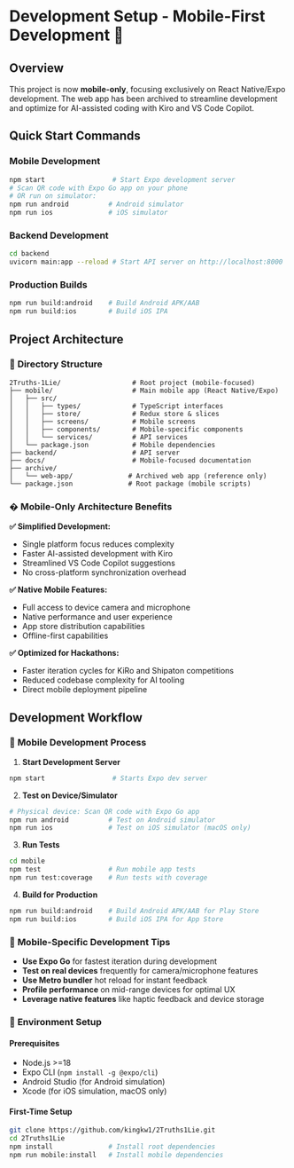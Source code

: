 <!-- ARCHIVED - DO NOT USE - Moved to archive September 10, 2025 -->
<!-- This file is historical documentation only. See main docs/ folder for current information -->

# Development Setup - Mobile-First Development 🚀

## Overview
This project is now **mobile-only**, focusing exclusively on React Native/Expo development. The web app has been archived to streamline development and optimize for AI-assisted coding with Kiro and VS Code Copilot.

## Quick Start Commands

### Mobile Development
```bash
npm start                 # Start Expo development server
# Scan QR code with Expo Go app on your phone
# OR run on simulator:
npm run android          # Android simulator  
npm run ios              # iOS simulator
```

### Backend Development
```bash
cd backend
uvicorn main:app --reload # Start API server on http://localhost:8000
```

### Production Builds
```bash
npm run build:android    # Build Android APK/AAB
npm run build:ios        # Build iOS IPA
```

## Project Architecture

### 📁 **Directory Structure**
```
2Truths-1Lie/                  # Root project (mobile-focused)
├── mobile/                    # Main mobile app (React Native/Expo)
│   ├── src/
│   │   ├── types/             # TypeScript interfaces
│   │   ├── store/             # Redux store & slices
│   │   ├── screens/           # Mobile screens
│   │   ├── components/        # Mobile-specific components
│   │   └── services/          # API services
│   └── package.json           # Mobile dependencies
├── backend/                   # API server
├── docs/                      # Mobile-focused documentation
├── archive/
│   └── web-app/              # Archived web app (reference only)
└── package.json              # Root package (mobile scripts)
```

### � **Mobile-Only Architecture Benefits**

**✅ Simplified Development:**
- Single platform focus reduces complexity
- Faster AI-assisted development with Kiro
- Streamlined VS Code Copilot suggestions
- No cross-platform synchronization overhead

**✅ Native Mobile Features:**
- Full access to device camera and microphone
- Native performance and user experience
- App store distribution capabilities
- Offline-first capabilities

**✅ Optimized for Hackathons:**
- Faster iteration cycles for KiRo and Shipaton competitions
- Reduced codebase complexity for AI tooling
- Direct mobile deployment pipeline

## Development Workflow

### 🚀 **Mobile Development Process**

1. **Start Development Server**
```bash
npm start                 # Starts Expo dev server
```

2. **Test on Device/Simulator**
```bash
# Physical device: Scan QR code with Expo Go app
npm run android          # Test on Android simulator
npm run ios              # Test on iOS simulator (macOS only)
```

3. **Run Tests**
```bash
cd mobile
npm test                 # Run mobile app tests
npm run test:coverage    # Run tests with coverage
```

4. **Build for Production**
```bash
npm run build:android    # Build Android APK/AAB for Play Store
npm run build:ios        # Build iOS IPA for App Store
```

### 📱 **Mobile-Specific Development Tips**

- **Use Expo Go** for fastest iteration during development
- **Test on real devices** frequently for camera/microphone features
- **Use Metro bundler** hot reload for instant feedback
- **Profile performance** on mid-range devices for optimal UX
- **Leverage native features** like haptic feedback and device storage

### 🔧 **Environment Setup**

#### Prerequisites
- Node.js >=18
- Expo CLI (`npm install -g @expo/cli`)
- Android Studio (for Android simulation)
- Xcode (for iOS simulation, macOS only)

#### First-Time Setup
```bash
git clone https://github.com/kingkw1/2Truths1Lie.git
cd 2Truths1Lie
npm install              # Install root dependencies
npm run mobile:install   # Install mobile dependencies
```
